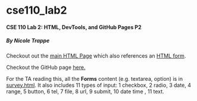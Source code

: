 # cse110_lab2
#### CSE 110 Lab 2: HTML, DevTools, and GitHub Pages P2
##### By Nicole Trappe #####

Checkout out the [main HTML Page](index.html) which also references an [HTML form](survey.html). 

Checkout the GitHub page [here.](https://ntrappe.github.io/cse110_lab2/)

For the TA reading this, all the **Forms** content (e.g. textarea, option) is in [survey.html](survey.html). It also includes 11 types of input: 1 checkbox, 2 radio, 3 date, 4 range, 5 button, 6 tel, 7 file, 8 url, 9 submit, 10 date time , 11 text.

